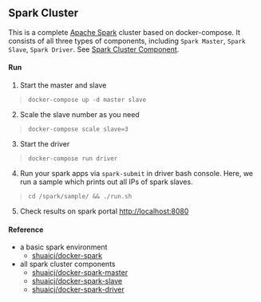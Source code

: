 ## Spark Cluster

This is a complete [Apache Spark](https://spark.apache.org) cluster based on docker-compose.
It consists of all three types of components,
including `Spark Master`, `Spark Slave`, `Spark Driver`.
See [Spark Cluster Component](https://spark.apache.org/docs/latest/cluster-overview.html).

#### Run
1. Start the master and slave
> `docker-compose up -d master slave`
2. Scale the slave number as you need
> `docker-compose scale slave=3`
3. Start the driver
> `docker-compose run driver`
4. Run your spark apps via `spark-submit` in driver bash console.
   Here, we run a sample which prints out all IPs of spark slaves.
> `cd /spark/sample/ && ./run.sh`
5. Check results on spark portal [http://localhost:8080](http://localhost:8080)

#### Reference
- a basic spark environment
    - [shuaicj/docker-spark](https://github.com/shuaicj/docker-spark)
- all spark cluster components
    - [shuaicj/docker-spark-master](https://github.com/shuaicj/docker-spark-master)
    - [shuaicj/docker-spark-slave](https://github.com/shuaicj/docker-spark-slave)
    - [shuaicj/docker-spark-driver](https://github.com/shuaicj/docker-spark-driver)

